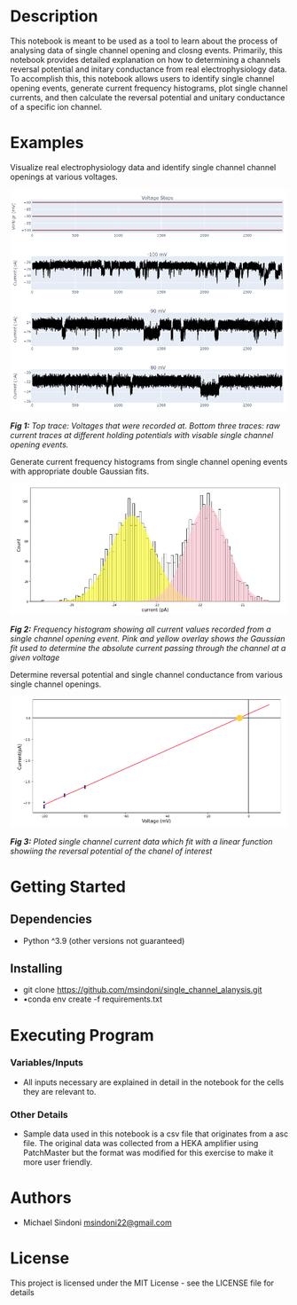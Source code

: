 # **Description**
This notebook is meant to be used as a tool to learn about the process of analysing data of single channel opening and closng events. Primarily, this notebook provides detailed explanation on how to determining a channels reversal potential and initary conductance from real electrophysiology data. To accomplish this, this notebook allows users to identify single channel opening events, generate current frequency histograms, plot single channel currents, and then calculate the reversal potential and unitary conductance of a specific ion channel.

# **Examples**
Visualize real electrophysiology data and identify single channel channel openings at various voltages.

<img src="notebook_images/summary_plots.png" width=500>

***Fig 1:*** *Top trace: Voltages that were recorded at. Bottom three traces: raw current traces at different holding potentials with visable single channel opening events.*


Generate current frequency histograms from single channel opening events with appropriate double Gaussian fits.

<img src="notebook_images/current_frequency_histo_example.png" width=500>


***Fig 2:*** *Frequency histogram showing all current values recorded from a single channel opening event. Pink and yellow overlay shows the Gaussian fit used to determine the absolute current passing through the channel at a given voltage*

Determine reversal potential and single channel conductance from various single channel openings.

<img src="notebook_images/graphed_data_example.png" width=500>


***Fig 3:*** *Ploted single channel current data which fit with a linear function showiing the reversal potential of the chanel of interest*



# **Getting Started**

## Dependencies
- Python ^3.9 (other versions not guaranteed)
## Installing
- git clone https://github.com/msindoni/single_channel_alanysis.git
- •conda env create -f requirements.txt
# **Executing Program**
### Variables/Inputs
- All inputs necessary are explained in detail in the notebook for the cells they are relevant to.
### Other Details
 -  Sample data used in this notebook is a csv file that originates from a asc file. The original data was collected from a HEKA amplifier using PatchMaster but the format was modified for this exercise to make it more user friendly.
# **Authors**
- Michael Sindoni msindoni22@gmail.com

# **License**
This project is licensed under the MIT License - see the LICENSE file for details
